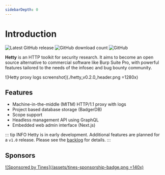 ```yaml
---
sidebarDepth: 0
---
```


# Introduction

![Latest GitHub release](https://img.shields.io/github/v/release/dstotijn/hetty?color=18BA91&style=flat-square)
![GitHub download count](https://img.shields.io/github/downloads/dstotijn/hetty/total?color=18BA91&style=flat-square)
![GitHub](https://img.shields.io/github/license/dstotijn/hetty?color=18BA91&style=flat-square)

**Hetty** is an HTTP toolkit for security research. It aims to become an open
source alternative to commercial software like Burp Suite Pro, with powerful
features tailored to the needs of the infosec and bug bounty community.

![Hetty proxy logs screenshot](./hetty_v0.2.0_header.png =1280x)

## Features

- Machine-in-the-middle (MITM) HTTP/1.1 proxy with logs
- Project based database storage (BadgerDB)
- Scope support
- Headless management API using GraphQL
- Embedded web admin interface (Next.js)

::: tip INFO
Hetty is in early development. Additional features are planned
for a `v1.0` release. Please see the <a href="https://github.com/dstotijn/hetty/projects/1">backlog</a>
for details.
:::

## Sponsors

[![Sponsored by Tines](/assets/tines-sponsorship-badge.png =140x)](https://www.tines.com/?utm_source=oss&utm_medium=sponsorship&utm_campaign=hetty)
